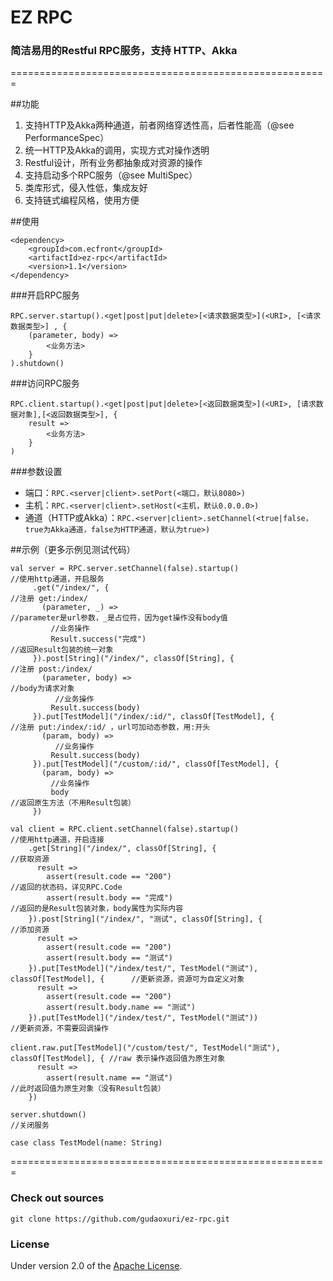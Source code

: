 EZ RPC
===
### 简洁易用的Restful RPC服务，支持 HTTP、Akka

 =======================================================

##功能

1. 支持HTTP及Akka两种通道，前者网络穿透性高，后者性能高（@see PerformanceSpec）
1. 统一HTTP及Akka的调用，实现方式对操作透明
1. Restful设计，所有业务都抽象成对资源的操作
1. 支持启动多个RPC服务（@see MultiSpec）
1. 类库形式，侵入性低，集成友好
1. 支持链式编程风格，使用方便

##使用

    <dependency>
        <groupId>com.ecfront</groupId>
        <artifactId>ez-rpc</artifactId>
        <version>1.1</version>
    </dependency>

###开启RPC服务

    RPC.server.startup().<get|post|put|delete>[<请求数据类型>](<URI>, [<请求数据类型>] , {
        (parameter, body) =>
            <业务方法>
        }
    ).shutdown()

###访问RPC服务

    RPC.client.startup().<get|post|put|delete>[<返回数据类型>](<URI>, [请求数据对象],[<返回数据类型>], {
        result =>
            <业务方法>
        }
    )

###参数设置

*  端口：`RPC.<server|client>.setPort(<端口，默认8080>)`
*  主机：`RPC.<server|client>.setHost(<主机，默认0.0.0.0>)`
*  通道（HTTP或Akka）：`RPC.<server|client>.setChannel(<true|false，true为Akka通道，false为HTTP通道，默认为true>)`


##示例（更多示例见测试代码）

    val server = RPC.server.setChannel(false).startup()                                 //使用http通道，开启服务
         .get("/index/", {                                                              //注册 get:/index/
           (parameter, _) =>                                                            //parameter是url参数，_是占位符，因为get操作没有body值
             //业务操作
             Result.success("完成")                                                     //返回Result包装的统一对象
         }).post[String]("/index/", classOf[String], {                                  //注册 post:/index/
           (parameter, body) =>                                                         //body为请求对象
              //业务操作
             Result.success(body)
         }).put[TestModel]("/index/:id/", classOf[TestModel], {                         //注册 put:/index/:id/ ，url可加动态参数，用:开头
           (param, body) =>
              //业务操作
             Result.success(body)
         }).put[TestModel]("/custom/:id/", classOf[TestModel], {
           (param, body) =>
             //业务操作
             body                                                                       //返回原生方法（不用Result包装）
         })

    val client = RPC.client.setChannel(false).startup()                                 //使用http通道，开启连接
        .get[String]("/index/", classOf[String], {                                      //获取资源
          result =>
            assert(result.code == "200")                                                //返回的状态码，详见RPC.Code
            assert(result.body == "完成")                                               //返回的是Result包装对象，body属性为实际内容
        }).post[String]("/index/", "测试", classOf[String], {                           //添加资源
          result =>
            assert(result.code == "200")
            assert(result.body == "测试")
        }).put[TestModel]("/index/test/", TestModel("测试"), classOf[TestModel], {      //更新资源，资源可为自定义对象
          result =>
            assert(result.code == "200")
            assert(result.body.name == "测试")
        }).put[TestModel]("/index/test/", TestModel("测试"))                            //更新资源，不需要回调操作

    client.raw.put[TestModel]("/custom/test/", TestModel("测试"), classOf[TestModel], { //raw 表示操作返回值为原生对象
          result =>
            assert(result.name == "测试")                                               //此时返回值为原生对象（没有Result包装）
        })

    server.shutdown()                                                                   //关闭服务

    case class TestModel(name: String)

=======================================================


### Check out sources
`git clone https://github.com/gudaoxuri/ez-rpc.git`

### License

Under version 2.0 of the [Apache License][].

[Apache License]: http://www.apache.org/licenses/LICENSE-2.0


